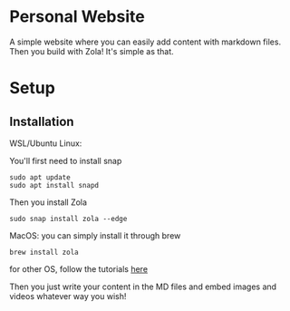 # Personal Website

A simple website where you can easily add content with markdown files. Then you build with Zola!
It's simple as that.

# Setup
## Installation
WSL/Ubuntu Linux:

You'll first need to install snap
```
sudo apt update
sudo apt install snapd
```

Then you install Zola
```
sudo snap install zola --edge
```

MacOS:
you can simply install it through brew
```
brew install zola
```

for other OS, follow the tutorials [here](https://www.getzola.org/documentation/getting-started/installation/)

Then you just write your content in the MD files and embed images and videos whatever way you wish! 
